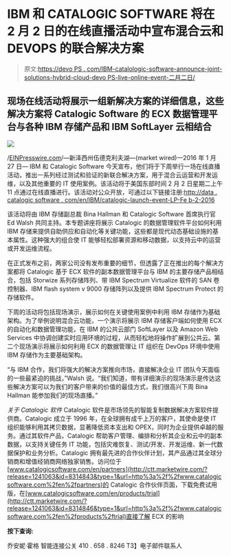 # IBM 和 CATALOGIC SOFTWARE 将在 2 月 2 日的在线直播活动中宣布混合云和 DEVOPS 的联合解决方案

> 原文:[https://devo PS . com/IBM-catalologic-software-announce-joint-solutions-hybrid-cloud-devo PS-live-online-event-二月二日/](https://devops.com/ibm-catalogic-software-announce-joint-solutions-hybrid-cloud-devops-live-online-event-february-2nd/)

## 现场在线活动将展示一组新解决方案的详细信息，这些解决方案将 Catalogic Software 的 ECX 数据管理平台与各种 IBM 存储产品和 IBM SoftLayer 云相结合

[![](../Images/38feefa9312ad2d4170790e3bfb4fff3.png)](http://www.catalogicsoftware.com/)

/[EINPresswire.com](http://www.einpresswire.com/)/—新泽西州伍德克利夫湖—(market wired)—2016 年 1 月 27 日— IBM 和 Catalogic Software 今天宣布，他们将于下周举行一场在线直播活动，推出一系列经过测试和验证的新联合解决方案，用于混合云运营和开发运维，以及其他重要的 IT 使用案例。该活动将于美国东部时间 2 月 2 日星期二上午 11 点通过在线直播进行。该活动对公众开放，可通过以下链接注册:[http://data . catalogic software . com/en/IBM/catalogic-launch-event-LP-Fe b-2-2016](http://ctt.marketwire.com/?release=1241063&id=8314840&type=1&url=http%3a%2f%2fdata.catalogicsoftware.com%2fen%2fibm%2fcatalogic-launch-event-lp-feb-2-2016)

该活动将由 IBM 存储副总裁 Bina Hallman 和 Catalogic Software 首席执行官 Ed Walsh 共同主持。本专题讲座将展示 Catalogic 的数据管理软件平台如何利用 IBM 存储来提供自助供应和自动化等关键功能，这些都是现代动态基础设施的基本属性。这种强大的组合使 IT 能够轻松部署资源和移动数据，以支持云中的运营或开发运维流程。

在正式发布之前，两家公司没有发布重要的细节，但透露了正在推出的每个解决方案都将 Catalogic 基于 ECX 软件的副本数据管理平台与 IBM 的主要存储产品相结合，包括 Storwize 系列存储阵列、带 IBM Spectrum Virtualize 软件的 SAN 卷控制器、IBM flash system v 9000 存储阵列以及提供 IBM Spectrum Protect 的存储软件。

下周的活动将包括现场演示，展示如何在关键使用案例中利用 IBM 存储作为基础架构。为了举例说明混合云功能，一个演示将展示 IBM 存储客户端如何使用 ECX 的自动化和数据管理功能，在 IBM 的公共云部门 SoftLayer 以及 Amazon Web Services 中协调创建实时应用环境的过程，从而轻松地将操作扩展到公共云。第二个现场演示将展示如何利用 ECX 的数据管理让 IT 组织在 DevOps 环境中使用 IBM 存储作为主要基础架构。

“与 IBM 合作，我们将强大的解决方案推向市场，直接解决企业 IT 团队今天面临的一些最紧迫的挑战，”Walsh 说。“我们知道，带有详细演示的现场演示是传达这些解决方案可以为我们的客户带来的价值的最佳方式，我们很高兴下周 Bina Hallman 能参加我们的现场直播。”

*关于 Catalogic 软件* Catalogic 软件是市场领先的智能复制数据解决方案软件提供商。Catalogic 成立于 1996 年，在全球拥有成千上万的客户，其使命是使 IT 组织能够利用其拷贝数据，显著降低资本支出和 OPEX，同时为企业提供卓越的服务。通过其软件产品，Catalogic 帮助客户管理、编排和分析其企业和云中的副本数据，以支持关键任务 IT 功能，包括灾难恢复、测试/开发、开发运维、新一代数据保护和业务分析。Catalogic 拥有最先进的合作伙伴计划，其产品通过其全球分销商和增值经销商网络独家销售。访问位于[www.catalogicsoftware.com/en/partners](http://ctt.marketwire.com/?release=1241063&id=8314843&type=1&url=http%3a%2f%2fwww.catalogicsoftware.com%2fen%2fpartners)的 Catalogic 合作伙伴页面，下载免费试用版，在[www.catalogicsoftware.com/en/products/trial](http://ctt.marketwire.com/?release=1241063&id=8314846&type=1&url=http%3a%2f%2fwww.catalogicsoftware.com%2fen%2fproducts%2ftrial)直接了解 ECX 的影响

**按下查询:**

乔安妮·霍格
智能连接公关
410 . 658 . 8246
T3】电子邮件联系人